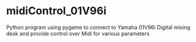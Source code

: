 # midiControl_01V96i
Python program using pygame to connect to Yamaha 01V96i Digital mixing desk and provide control over Midi for various parameters
